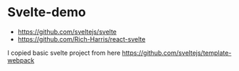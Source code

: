 # Svelte-demo

* https://github.com/sveltejs/svelte
* https://github.com/Rich-Harris/react-svelte

I copied basic svelte project from here https://github.com/sveltejs/template-webpack
